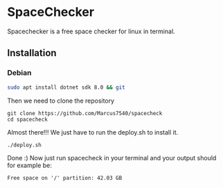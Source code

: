 # SpaceChecker

Spacechecker is a free space checker for linux in terminal.

## Installation
### Debian
```bash
sudo apt install dotnet sdk 8.0 && git
```
Then we need to clone the repository
```
git clone https://github.com/Marcus7540/spacecheck
cd spacecheck
```
Almost there!!!
We just have to run the deploy.sh to install it.

```
./deploy.sh
```
Done :) Now just run spacecheck in your terminal and your output should for example be:
```
Free space on '/' partition: 42.03 GB
